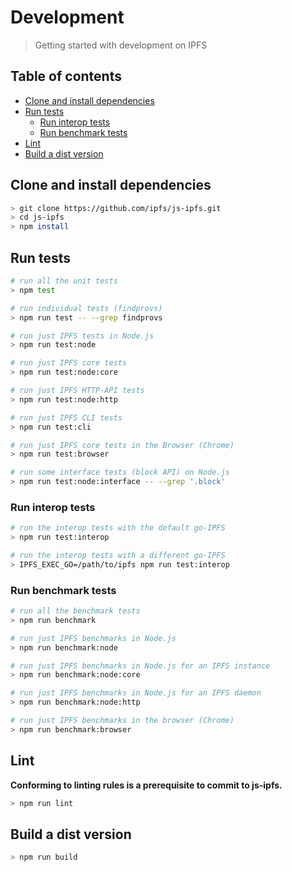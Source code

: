 # Development <!-- omit in toc -->

> Getting started with development on IPFS

## Table of contents <!-- omit in toc -->

- [Clone and install dependencies](#clone-and-install-dependencies)
- [Run tests](#run-tests)
  - [Run interop tests](#run-interop-tests)
  - [Run benchmark tests](#run-benchmark-tests)
- [Lint](#lint)
- [Build a dist version](#build-a-dist-version)

## Clone and install dependencies

```sh
> git clone https://github.com/ipfs/js-ipfs.git
> cd js-ipfs
> npm install
```

## Run tests

```sh
# run all the unit tests
> npm test

# run individual tests (findprovs)
> npm run test -- --grep findprovs

# run just IPFS tests in Node.js
> npm run test:node

# run just IPFS core tests
> npm run test:node:core

# run just IPFS HTTP-API tests
> npm run test:node:http

# run just IPFS CLI tests
> npm run test:cli

# run just IPFS core tests in the Browser (Chrome)
> npm run test:browser

# run some interface tests (block API) on Node.js
> npm run test:node:interface -- --grep '.block'
```

### Run interop tests


```sh
# run the interop tests with the default go-IPFS
> npm run test:interop

# run the interop tests with a different go-IPFS
> IPFS_EXEC_GO=/path/to/ipfs npm run test:interop
```

### Run benchmark tests

```sh
# run all the benchmark tests
> npm run benchmark

# run just IPFS benchmarks in Node.js
> npm run benchmark:node

# run just IPFS benchmarks in Node.js for an IPFS instance
> npm run benchmark:node:core

# run just IPFS benchmarks in Node.js for an IPFS daemon
> npm run benchmark:node:http

# run just IPFS benchmarks in the browser (Chrome)
> npm run benchmark:browser
```

## Lint

**Conforming to linting rules is a prerequisite to commit to js-ipfs.**

```sh
> npm run lint
```

## Build a dist version

```sh
> npm run build
```
